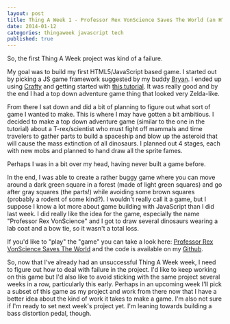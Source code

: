 ```yaml
---
layout: post
title: Thing A Week 1 - Professor Rex VonScience Saves The World (an HTML5/JavaScript game)
date: 2014-01-12
categories: thingaweek javascript tech
published: true
---
```


So, the first Thing A Week project was kind of a failure. 

My goal was to build my first HTML5/JavaScript based game. I started out by picking a JS game framework suggested by my buddy [Bryan](http://www.urgack.com/). I ended up using [Crafty](http://craftyjs.com/) and getting started with [this tutorial](http://buildnewgames.com/introduction-to-crafty/). It was really good and by the end I had a top down adventure game thing that looked very Zelda-like.

From there I sat down and did a bit of planning to figure out what sort of game I wanted to make. This is where I may have gotten a bit ambitious. I decided to make a top down adventure game (similar to the one in the tutorial) about a T-rex/scientist who must fight off mammals and time travelers to gather parts to build a spaceship and blow up the asteroid that will cause the mass extinction of all dinosaurs. I planned out 4 stages, each with new mobs and planned to hand draw all the sprite fames.

Perhaps I was in a bit over my head, having never built a game before.

In the end, I was able to create a rather buggy game where you can move around a dark green square in a forest (made of light green squares) and go after gray squares (the parts!) while avoiding some brown squares (probably a rodent of some kind?). I wouldn't really call it a game, but I suppose I know a lot more about game building with JavaScript than I did last week. I did really like the idea for the game, especially the name "Professor Rex VonScience" and I got to draw several dinosaurs wearing a lab coat and a bow tie, so it wasn't a total loss.

If you'd like to "play" the "game" you can take a look here: [Professor Rex VonScience Saves The World](../stuff/prof_rex_vonscience/index.html) and the code is available on my [Github](https://github.com/dorkrawk/prof_rex_vonscience).

So, now that I've already had an unsuccessful Thing A Week week, I need to figure out how to deal with failure in the project. I'd like to keep working on this game but I'd also like to avoid sticking with the same project several weeks in a row, particularly this early. Perhaps in an upcoming week I'll pick a subset of this game as my project and work from there now that I have a better idea about the kind of work it takes to make a game. I'm also not sure if I'm ready to set next week's project yet. I'm leaning towards building a bass distortion pedal, though.


